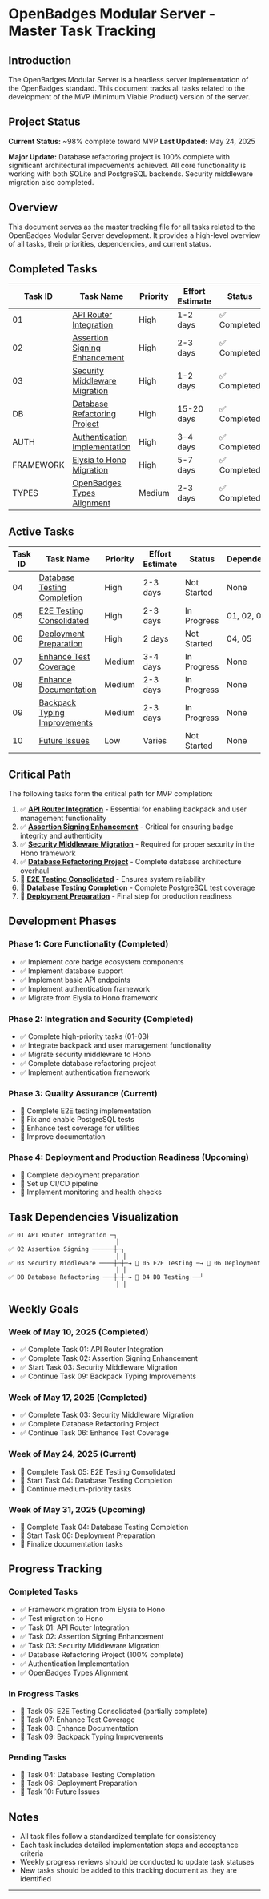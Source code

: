 # OpenBadges Modular Server - Master Task Tracking

## Introduction

The OpenBadges Modular Server is a headless server implementation of the OpenBadges standard. This document tracks all tasks related to the development of the MVP (Minimum Viable Product) version of the server.

## Project Status

**Current Status:** ~98% complete toward MVP
**Last Updated:** May 24, 2025

**Major Update:** Database refactoring project is 100% complete with significant architectural improvements achieved. All core functionality is working with both SQLite and PostgreSQL backends. Security middleware migration also completed.

## Overview

This document serves as the master tracking file for all tasks related to the OpenBadges Modular Server development. It provides a high-level overview of all tasks, their priorities, dependencies, and current status.

## Completed Tasks

| Task ID | Task Name | Priority | Effort Estimate | Status | Completion Date |
|---------|-----------|----------|----------------|--------|-----------------|
| 01 | [API Router Integration](./completed/01_api_router_integration.md) | High | 1-2 days | ✅ Completed | May 2025 |
| 02 | [Assertion Signing Enhancement](./completed/02_assertion_signing_enhancement.md) | High | 2-3 days | ✅ Completed | May 2025 |
| 03 | [Security Middleware Migration](./completed/02_security_middleware_migration.md) | High | 1-2 days | ✅ Completed | May 2025 |
| DB | [Database Refactoring Project](./database-project-roadmap-consolidated.md) | High | 15-20 days | ✅ Completed | May 2025 |
| AUTH | [Authentication Implementation](./completed/01_authentication_implementation.md) | High | 3-4 days | ✅ Completed | May 2025 |
| FRAMEWORK | [Elysia to Hono Migration](./completed/migrate-elysia-to-hono.md) | High | 5-7 days | ✅ Completed | May 2025 |
| TYPES | [OpenBadges Types Alignment](./completed/openbadges-types-alignment.md) | Medium | 2-3 days | ✅ Completed | May 2025 |

## Active Tasks

| Task ID | Task Name | Priority | Effort Estimate | Status | Dependencies |
|---------|-----------|----------|----------------|--------|--------------|
| 04 | [Database Testing Completion](./todo/03_database_testing_completion.md) | High | 2-3 days | Not Started | None |
| 05 | [E2E Testing Consolidated](./todo/05_e2e_testing_consolidated.md) | High | 2-3 days | In Progress | 01, 02, 03 |
| 06 | [Deployment Preparation](./todo/04_deployment_preparation.md) | High | 2 days | Not Started | 04, 05 |
| 07 | [Enhance Test Coverage](./todo/04_enhance_test_coverage.md) | Medium | 3-4 days | In Progress | None |
| 08 | [Enhance Documentation](./todo/05_enhance_documentation.md) | Medium | 2-3 days | In Progress | None |
| 09 | [Backpack Typing Improvements](./todo/backpack-typing-improvements.md) | Medium | 2-3 days | In Progress | None |
| 10 | [Future Issues](./todo/future-issues.md) | Low | Varies | Not Started | None |

## Critical Path

The following tasks form the critical path for MVP completion:

1. ✅ **[API Router Integration](./completed/01_api_router_integration.md)** - Essential for enabling backpack and user management functionality
2. ✅ **[Assertion Signing Enhancement](./completed/02_assertion_signing_enhancement.md)** - Critical for ensuring badge integrity and authenticity
3. ✅ **[Security Middleware Migration](./completed/02_security_middleware_migration.md)** - Required for proper security in the Hono framework
4. ✅ **[Database Refactoring Project](./database-project-roadmap-consolidated.md)** - Complete database architecture overhaul
5. 🔄 **[E2E Testing Consolidated](./todo/05_e2e_testing_consolidated.md)** - Ensures system reliability
6. 🔄 **[Database Testing Completion](./todo/03_database_testing_completion.md)** - Complete PostgreSQL test coverage
7. 🔄 **[Deployment Preparation](./todo/04_deployment_preparation.md)** - Final step for production readiness

## Development Phases

### Phase 1: Core Functionality (Completed)
- ✅ Implement core badge ecosystem components
- ✅ Implement database support
- ✅ Implement basic API endpoints
- ✅ Implement authentication framework
- ✅ Migrate from Elysia to Hono framework

### Phase 2: Integration and Security (Completed)
- ✅ Complete high-priority tasks (01-03)
- ✅ Integrate backpack and user management functionality
- ✅ Migrate security middleware to Hono
- ✅ Complete database refactoring project
- ✅ Implement authentication framework

### Phase 3: Quality Assurance (Current)
- 🔄 Complete E2E testing implementation
- 🔄 Fix and enable PostgreSQL tests
- 🔄 Enhance test coverage for utilities
- 🔄 Improve documentation

### Phase 4: Deployment and Production Readiness (Upcoming)
- 🔄 Complete deployment preparation
- 🔄 Set up CI/CD pipeline
- 🔄 Implement monitoring and health checks

## Task Dependencies Visualization

```
✅ 01 API Router Integration ─┐
                              │
✅ 02 Assertion Signing ──────┼─┐
                              │ │
✅ 03 Security Middleware ────┼─┼─→ 🔄 05 E2E Testing ─→ 🔄 06 Deployment
                              │ │
✅ DB Database Refactoring ───┼─┼─→ 🔄 04 DB Testing ──┘
                              │ │
```

## Weekly Goals

### Week of May 10, 2025 (Completed)
- ✅ Complete Task 01: API Router Integration
- ✅ Complete Task 02: Assertion Signing Enhancement
- ✅ Start Task 03: Security Middleware Migration
- ✅ Continue Task 09: Backpack Typing Improvements

### Week of May 17, 2025 (Completed)
- ✅ Complete Task 03: Security Middleware Migration
- ✅ Complete Database Refactoring Project
- ✅ Continue Task 06: Enhance Test Coverage

### Week of May 24, 2025 (Current)
- 🔄 Complete Task 05: E2E Testing Consolidated
- 🔄 Start Task 04: Database Testing Completion
- 🔄 Continue medium-priority tasks

### Week of May 31, 2025 (Upcoming)
- 🔄 Complete Task 04: Database Testing Completion
- 🔄 Start Task 06: Deployment Preparation
- 🔄 Finalize documentation tasks

## Progress Tracking

### Completed Tasks
- ✅ Framework migration from Elysia to Hono
- ✅ Test migration to Hono
- ✅ Task 01: API Router Integration
- ✅ Task 02: Assertion Signing Enhancement
- ✅ Task 03: Security Middleware Migration
- ✅ Database Refactoring Project (100% complete)
- ✅ Authentication Implementation
- ✅ OpenBadges Types Alignment

### In Progress Tasks
- 🔄 Task 05: E2E Testing Consolidated (partially complete)
- 🔄 Task 07: Enhance Test Coverage
- 🔄 Task 08: Enhance Documentation
- 🔄 Task 09: Backpack Typing Improvements

### Pending Tasks
- 🔄 Task 04: Database Testing Completion
- 🔄 Task 06: Deployment Preparation
- 🔄 Task 10: Future Issues

## Notes

- All task files follow a standardized template for consistency
- Each task includes detailed implementation steps and acceptance criteria
- Weekly progress reviews should be conducted to update task statuses
- New tasks should be added to this tracking document as they are identified

---
